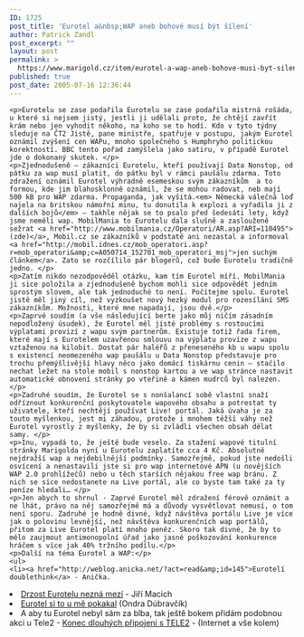 ```yaml
---
ID: 1725
post_title: 'Eurotel a&nbsp;WAP aneb bohové musí být šílení'
author: Patrick Zandl
post_excerpt: ""
layout: post
permalink: >
  https://www.marigold.cz/item/eurotel-a-wap-aneb-bohove-musi-byt-sileni
published: true
post_date: 2005-07-16 12:36:44
---
```

	<p>Eurotelu se zase podařila Eurotelu se zase podařila mistrná rošáda, u které si nejsem jistý, jestli ji udělali proto, že chtějí zavřít krám nebo jen vyhodit někoho, na koho se to hodí. Kdo v tyto týdny sleduje na ČT2 Jistě, pane ministře, spatřuje v postupu, jakým Eurotel oznámil zvýšení cen WAPu, mnoho společného s Humphryho politickou korektností. BBC tento pořad zamýšlela jako satiru, v případě Eurotel jde o dokonaný skutek. </p>
	<p>Zjednodušeně – zákazníci Eurotelu, kteří používají Data Nonstop, od pátku za wap musí platit, do pátku byl v rámci paušálu zdarma. Toto zdražení oznámil Eurotel výhradně esemeskou svým zákazníkům  a to formou, kde jim blahosklonně oznámil, že se mohou radovat, neb mají 500 kB pro WAP zdarma. Propaganda, jak vyšitá.<em> Německá válečná loď najela na britskou námořní minu, tu donutila k explozi a vyřadila ji z dalších bojů</em> – takhle nějak se to psalo před šedesáti lety, když jsme neměli wap. MobilMania to Eurotelu dala slušně a zaslouženě sežrat <a href="http://www.mobilmania.cz/Operatori/AR.asp?ARI=110495">(zde)</a>, Mobil.cz se zákazníků v podstatě ani nezastal a informoval <a href="http://mobil.idnes.cz/mob_operatori.asp?r=mob_operatori&amp;c=A050714_152701_mob_operatori_msj">jen suchým článkem</a>. Zato se rozčílilo pár blogerů, což bude Eurotelu tradičně jedno. </p>
	<p>Zatím nikdo nezodpověděl otázku, kam tím Eurotel míří. MobilMania ji sice položila a zjednodušeně bychom mohli sice odpovědět jedním sprostým slovem, ale tak jednoduché to není. Počítejme spolu. Eurotel jistě měl jiný cíl, než vyzkoušet nový hezký modul pro rozesílání SMS zákazníkům. Možnosti, které mne napadají, jsou dvě.</p>
	<p>Zaprvé soudím (a vše následující berte jako můj ničím zásadním nepodložený úsudek), že Eurotel měl jisté problémy s rostoucími výplatami provizí z wapu svým partnerům. Existuje totiž řada firem, které mají s Eurotelem uzavřenou smlouvu na výplatu provize z wapu vztaženou na kilobit. Dostat pár haléřů z přeneseného kb u wapu spolu s existencí neomezeného wap paušálu u Data Nonstop představuje pro trochu přemýšlivější hlavy něco jako domácí tiskárnu cenin – stačilo nechat ležet na stole mobil s nonstop kartou a ve wap stránce nastavit automatické obnovení stránky po vteřině a kámen mudrců byl nalezen.</p>
	<p>Zadruhé soudím, že Eurotel se s nonšalancí sobě vlastní snaží odříznout konkurenční poskytovatele wapového obsahu a potrestat ty uživatele, kteří nechtějí používat Live! portál. Jaká úvaha je za touto myšlenkou, jest mi záhadou, protože i mnohem těžší váhy než Eurotel vyrostly z myšlenky, že by si zvládli všechen obsah dělat samy. </p>
	<p>Inu, vypadá to, že ještě bude veselo. Za stažení wapové titulní stránky Marigolda nyní u Eurotelu zaplatíte cca 4 Kč. Absolutně nejdražší wap a nejdebilnější podmínky. Samozřejmě, pokud jste nedošli osvícení a nenastavili jste si pro wap internetové APN (u novějších WAP 2.0 prohlížečů) nebo u těch starších nějakou free wap bránu. Z nich se sice nedostanete na Live portál, ale co byste tam také za ty peníze hledali… </p>
	<p>Jen abych to shrnul - Zaprvé Eurotel měl zdražení férově oznámit a ne lhát, právo na něj samozřejmě má a důvody vysvětlovat nemusí, o tom není sporu. Zadruhé je hodně divné, když návštěva portálu Live je více jak o polovinu levnější, než návštěva konkurenčních wap portálů, přitom za Live Eurotel platí mnoho peněz. Skoro tak divné, že by to mělo zaujmout antimonopolní úřad jako jasné poškozování konkurence hráčem s více jak 40% tržního podílu.</p>
	<p>Další na téma Eurotel a WAP:</p>
	<ul>
	<li><a href="http://weblog.anicka.net/?act=read&amp;id=145">Eurotelí doublethink</a> - Anička.
</li>
	<li><a href="http://blog.macich.net/1121324917-drzost-eurotelu-nezna-mezi.html">Drzost Eurotelu nezná mezí</a> - Jiří Macich
</li>
	<li><a href="http://blog.dubr.net/clanek/eurotel-si-to-u-me-pokakal.htm">Eurotel si to u mě pokakal</a> (Ondra Dúbravčík)
</li>
	<li>A aby tu Eurotel nebyl sám za blba, tak ještě bokem přidám podobnou akci u Tele2 - <a href="http://suplik.petnik.cz/konec-dlouhych-pripojeni-s-tele2-qxxq392.html">Konec dlouhých připojení s TELE2</a> - (Internet a vše kolem)</li>
</ul>